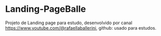 # Landing-PageBalle
Projeto de Landing page para estudo, desenvolvido por canal https://www.youtube.com/@rafaellaballerini, github:  usado para estudos.
